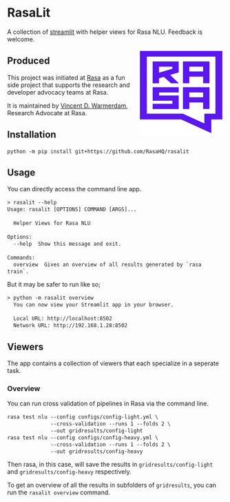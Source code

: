# RasaLit

A collection of [streamlit](https://github.com/streamlit/streamlit) with helper views for Rasa NLU.
Feedback is welcome.

<img src="docs/square-logo.svg" width=200 height=200 align="right">

## Produced

This project was initiated at [Rasa](https://rasa.com) as a fun side project
that supports the research and developer advocacy teams at Rasa.

It is maintained by [Vincent D. Warmerdam](https://twitter.com/fishnets88), Research Advocate at Rasa.

## Installation 

```
python -m pip install git+https://github.com/RasaHQ/rasalit
```

## Usage 

You can directly access the command line app. 

```
> rasalit --help
Usage: rasalit [OPTIONS] COMMAND [ARGS]...

  Helper Views for Rasa NLU

Options:
  --help  Show this message and exit.

Commands:
  overview  Gives an overview of all results generated by `rasa train`.
```

But it may be safer to run like so; 

```
> python -m rasalit overview
  You can now view your Streamlit app in your browser.

  Local URL: http://localhost:8502
  Network URL: http://192.168.1.28:8502
```

## Viewers

The app contains a collection of viewers that each specialize in a seperate task. 

### Overview 

You can run cross validation of pipelines in Rasa via the command line.

```
rasa test nlu --config configs/config-light.yml \
              --cross-validation --runs 1 --folds 2 \
              --out gridresults/config-light
rasa test nlu --config configs/config-heavy.yml \
              --cross-validation --runs 1 --folds 2 \
              --out gridresults/config-heavy
```

Then rasa, in this case, will save the results in `gridresults/config-light` and 
`gridresults/config-heavy` respectively.

To get an overview of all the results in subfolders of  `gridresults`, 
you can run the `rasalit overview` command.
